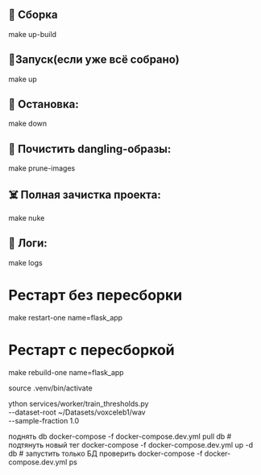 ## 🚀 Сборка

make up-build

## 🔁Запуск(если уже всё собрано)

make up

## 🛑 Остановка:

make down

## 🧼 Почистить dangling-образы:

make prune-images

## ☠️ Полная зачистка проекта:

make nuke

## 👀 Логи:

make logs

# Рестарт без пересборки

make restart-one name=flask_app

# Рестарт с пересборкой

make rebuild-one name=flask_app

source .venv/bin/activate

ython services/worker/train_thresholds.py \
 --dataset-root ~/Datasets/voxceleb1/wav \
 --sample-fraction 1.0

поднять db
docker-compose -f docker-compose.dev.yml pull db # подтянуть новый тег
docker-compose -f docker-compose.dev.yml up -d db # запустить только БД
проверить
docker-compose -f docker-compose.dev.yml ps

